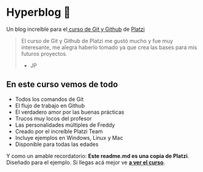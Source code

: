 # Hyperblog 💚
Un blog increíble para el[ curso de Git y Github](https://platzi.com/cursos/git-github/ " curso de Git y Github") de [Platzi](https://platzi.com/ "Platzi")
> El curso de Git y Github de Platzi me gustó mucho y fue muy interesante, me alegra haberlo tomado ya que crea las bases para mis futuros proyectos.
> - JP

## En este curso vemos de todo
* Todos los comandos de Git
* El flujo de trabajo en Github
* El verdadero amor por las buenas prácticas
* Trucos muy locos del profesor
* Las personalidades múltiples de Freddy
* Creado por el increíble Platzi Team
* Incluye ejemplos en Windows, Linux y Mac
* Disponible para todas las edades

Y como un amable recordatorio: **Este readme.md es una copia de Platzi**.  Diseñado para el ejemplo. Si llegas acá mejor ve [**a ver el curso**](https://platzi.com/cursos/git-github/ "a ver el curso").